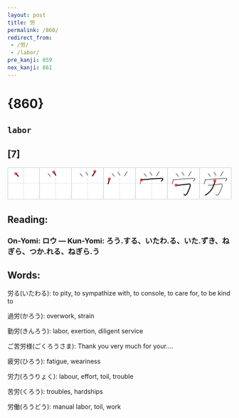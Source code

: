 ```yaml
---
layout: post
title: 労
permalink: /860/
redirect_from:
 - /労/
 - /labor/
pre_kanji: 859
nex_kanji: 861
---
```


# {860}

## `labor`

## [7]

<div class="stroke"><img src="../images/E58AB4.png" /></div>

## Reading:

### On-Yomi: ロウ &mdash; Kun-Yomi: ろう.する、いたわ.る、いた.ずき、ねぎら、つか.れる、ねぎら.う

## Words:

労る(いたわる): to pity, to sympathize with, to console, to care for, to be kind to

過労(かろう): overwork, strain

勤労(きんろう): labor, exertion, diligent service

ご苦労様(ごくろうさま): Thank you very much for your....

疲労(ひろう): fatigue, weariness

労力(ろうりょく): labour, effort, toil, trouble

苦労(くろう): troubles, hardships

労働(ろうどう): manual labor, toil, work
